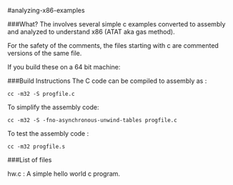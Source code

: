 #analyzing-x86-examples

###What?
The involves several simple c examples converted to assembly and analyzed to understand x86 (ATAT aka gas method). 

For the safety of the comments, the files starting with c are commented versions of the same file. 

If you build these on a 64 bit machine:

###Build Instructions
The C code can be compiled to assembly as :
```
cc -m32 -S progfile.c
```

To simplify the assembly code:

```
cc -m32 -S -fno-asynchronous-unwind-tables progfile.c
```

To test the assembly code : 
```
cc -m32 progfile.s
```

###List of files

hw.c : A simple hello world c program.
